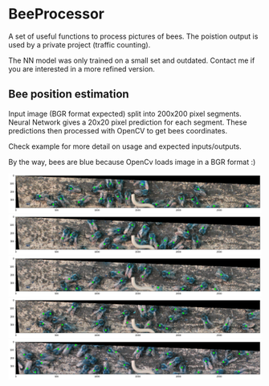# BeeProcessor
A set of useful functions to process pictures of bees. The poistion output is used by a private project (traffic counting).

The NN model was only trained on a small set and outdated. Contact me if you are interested in a more refined version.

## Bee position estimation

Input image (BGR format expected) split into 200x200 pixel segments. Neural Network gives a 20x20 pixel prediction for each segment. These predictions then processed with OpenCV to get bees coordinates.

Check example for more detail on usage and expected inputs/outputs.

By the way, bees are blue because OpenCv loads image in a BGR format :)

<img src="Results/1.png">
<img src="Results/2.png">
<img src="Results/3.png">
<img src="Results/4.png">
<img src="Results/5.png">
